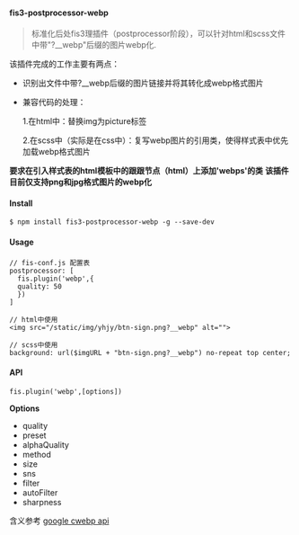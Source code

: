 #### fis3-postprocessor-webp

> 标准化后处fis3理插件（postprocessor阶段），可以针对html和scss文件中带"?__webp"后缀的图片webp化.

该插件完成的工作主要有两点：

- 识别出文件中带?__webp后缀的图片链接并将其转化成webp格式图片
- 兼容代码的处理：

  1.在html中：替换img为picture标签

  2.在scss中（实际是在css中）：复写webp图片的引用类，使得样式表中优先加载webp格式图片

**要求在引入样式表的html模板中的跟跟节点（html）上添加'webps'的类**
**该插件目前仅支持png和jpg格式图片的webp化**

#### Install

```
$ npm install fis3-postprocessor-webp -g --save-dev
```

#### Usage

```
// fis-conf.js 配置表
postprocessor: [
  fis.plugin('webp',{
  quality: 50
  })
]

// html中使用
<img src="/static/img/yhjy/btn-sign.png?__webp" alt="">

// scss中使用
background: url($imgURL + "btn-sign.png?__webp") no-repeat top center;
```

#### API

```
fis.plugin('webp',[options])
```

**Options**

- quality
- preset
- alphaQuality
- method
- size
- sns
- filter
- autoFilter
- sharpness

含义参考 [google cwebp api](https://developers.google.com/speed/webp/docs/cwebp)